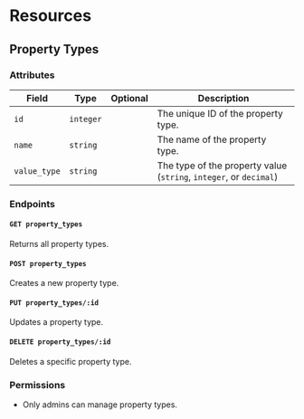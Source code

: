 # Resources

## Property Types

### Attributes

Field        | Type      | Optional | Description                        
-------------|-----------|----------|----------------------------------------
`id`         | `integer` |          | The unique ID of the property type.
`name`       | `string`  |          | The name of the property type.
`value_type` | `string`  |          | The type of the property value (`string`, `integer`, or `decimal`)

### Endpoints

#### `GET property_types`

Returns all property types.

#### `POST property_types`

Creates a new property type.

#### `PUT property_types/:id`

Updates a property type.

#### `DELETE property_types/:id`

Deletes a specific property type.

### Permissions

* Only admins can manage property types.